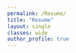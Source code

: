 ```yaml
---
permalink: /Resume/
title: "Resume"
layout: single
classes: wide
author_profile: true
---
```


<!-- {% image "/assets/AndrewChong_Resume.pdf" %} -->
